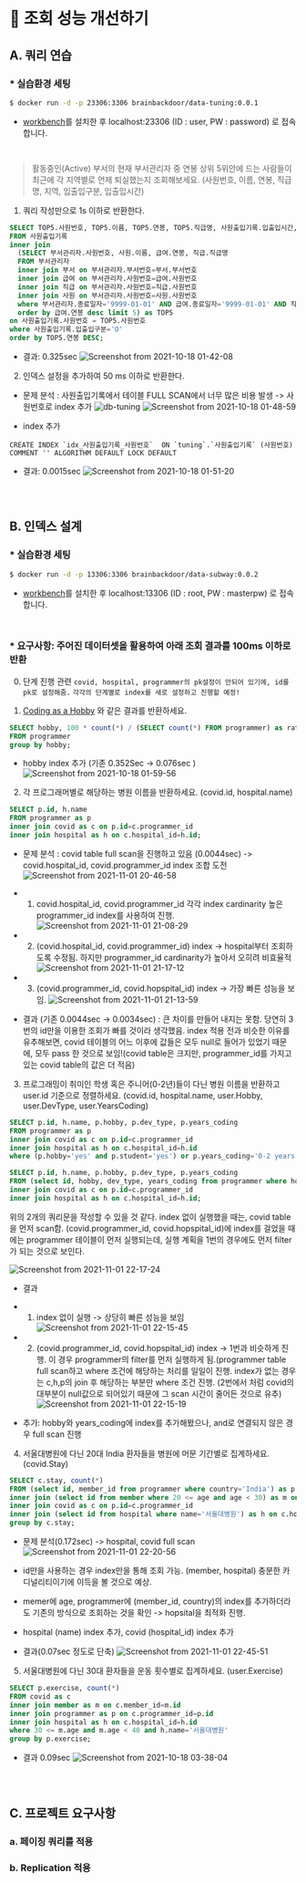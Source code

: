 # 🚀 조회 성능 개선하기

## A. 쿼리 연습

### * 실습환경 세팅

```sh
$ docker run -d -p 23306:3306 brainbackdoor/data-tuning:0.0.1
```
- [workbench](https://www.mysql.com/products/workbench/)를 설치한 후 localhost:23306 (ID : user, PW : password) 로 접속합니다.

<div style="line-height:1em"><br style="clear:both" ></div>

> 활동중인(Active) 부서의 현재 부서관리자 중 연봉 상위 5위안에 드는 사람들이 최근에 각 지역별로 언제 퇴실했는지 조회해보세요.
(사원번호, 이름, 연봉, 직급명, 지역, 입출입구분, 입출입시간)

1. 쿼리 작성만으로 1s 이하로 반환한다.
```sql
SELECT TOP5.사원번호, TOP5.이름, TOP5.연봉, TOP5.직급명, 사원출입기록.입출입시간, 사원출입기록.지역, 사원출입기록.입출입구분 
FROM 사원출입기록
inner join 
  (SELECT 부서관리자.사원번호, 사원.이름, 급여.연봉, 직급.직급명 
  FROM 부서관리자
  inner join 부서 on 부서관리자.부서번호=부서.부서번호 
  inner join 급여 on 부서관리자.사원번호=급여.사원번호
  inner join 직급 on 부서관리자.사원번호=직급.사원번호
  inner join 사원 on 부서관리자.사원번호=사원.사원번호
  where 부서관리자.종료일자='9999-01-01' AND 급여.종료일자='9999-01-01' AND 직급.종료일자='9999-01-01' AND 부서.비고='ACTIVE'
  order by 급여.연봉 desc limit 5) as TOP5 
on 사원출입기록.사원번호 = TOP5.사원번호
where 사원출입기록.입출입구분='O'
order by TOP5.연봉 DESC;
```
- 결과: 0.325sec
![Screenshot from 2021-10-18 01-42-08](https://user-images.githubusercontent.com/49307266/137636777-98d9c6a5-d406-4942-a39f-494f68374eec.png)

2. 인덱스 설정을 추가하여 50 ms 이하로 반환한다.

- 문제 분석 : 사원출입기록에서 테이블 FULL SCAN에서 너무 많은 비용 발생 -> 사원번호로 index 추가
![db-tuning](https://user-images.githubusercontent.com/49307266/137636866-a7fb7fb4-0da8-45b4-9614-8d0e861fcefe.png)
![Screenshot from 2021-10-18 01-48-59](https://user-images.githubusercontent.com/49307266/137637006-4fc7a5d2-8ffd-46af-864b-8be7ea1b9464.png)

- index 추가
```
CREATE INDEX `idx_사원출입기록_사원번호`  ON `tuning`.`사원출입기록` (사원번호) COMMENT '' ALGORITHM DEFAULT LOCK DEFAULT
```

- 결과: 0.0015sec
![Screenshot from 2021-10-18 01-51-20](https://user-images.githubusercontent.com/49307266/137637091-c28670b7-72e2-4706-8cd5-636b52168737.png)

<div style="line-height:1em"><br style="clear:both" ></div>
<div style="line-height:1em"><br style="clear:both" ></div>


## B. 인덱스 설계

### * 실습환경 세팅

```sh
$ docker run -d -p 13306:3306 brainbackdoor/data-subway:0.0.2
```
- [workbench](https://www.mysql.com/products/workbench/)를 설치한 후 localhost:13306 (ID : root, PW : masterpw) 로 접속합니다.

<div style="line-height:1em"><br style="clear:both" ></div>

### * 요구사항: 주어진 데이터셋을 활용하여 아래 조회 결과를 100ms 이하로 반환
0. 단계 진행 관련
  `covid, hospital, programmer의 pk설정이 안되어 있기에, id를 pk로 설정해줌.`
  `각각의 단계별로 index를 새로 설정하고 진행할 예정!`

1. [Coding as a  Hobby](https://insights.stackoverflow.com/survey/2018#developer-profile-_-coding-as-a-hobby) 와 같은 결과를 반환하세요.
```sql
SELECT hobby, 100 * count(*) / (SELECT count(*) FROM programmer) as ratio 
FROM programmer 
group by hobby;
```

- hobby index 추가 (기존 0.352Sec -> 0.076sec )
![Screenshot from 2021-10-18 01-59-56](https://user-images.githubusercontent.com/49307266/137637349-112d304a-1b84-4bad-9104-8804cc993556.png)

2. 각 프로그래머별로 해당하는 병원 이름을 반환하세요.  (covid.id, hospital.name)
```sql
SELECT p.id, h.name
FROM programmer as p
inner join covid as c on p.id=c.programmer_id
inner join hospital as h on c.hospital_id=h.id;
```

- 문제 분석 : covid table full scan을 진행하고 있음 (0.0044sec) -> covid.hospital_id, covid.programmer_id index 조합 도전
![Screenshot from 2021-11-01 20-46-58](https://user-images.githubusercontent.com/49307266/139666898-e8217126-89db-484e-9866-00f419d5f8fa.png)

- 1. covid.hospital_id, covid.programmer_id 각각 index
  cardinarity 높은 programmer_id index를 사용하여 진행.
![Screenshot from 2021-11-01 21-08-29](https://user-images.githubusercontent.com/49307266/139669196-31f626ce-7d7c-46ee-99b3-f720278849e9.png)
- 2. (covid.hospital_id, covid.programmer_id) index -> hospital부터 조회하도록 수정됨. 하지만 programmer_id cardinarity가 높아서 오히려 비효율적
![Screenshot from 2021-11-01 21-17-12](https://user-images.githubusercontent.com/49307266/139670112-633fb4eb-9c89-405b-9ed5-43d5eae0aba2.png)
- 3. (covid.programmer_id, covid.hopspital_id) index -> 가장 빠른 성능을 보임.
![Screenshot from 2021-11-01 21-13-59](https://user-images.githubusercontent.com/49307266/139669761-8c13eebc-a81b-40f6-9001-afd4c995670a.png)

- 결과 (기존 0.0044sec -> 0.0034sec) : 큰 차이를 만들어 내지는 못함. 당연히 3번의 id만을 이용한 조회가 빠를 것이라 생각했음. index 적용 전과 비슷한 이유를 유추해보면, covid 테이블의 어느 이후에 값들은 모두 null로 들어가 있었기 때문에, 모두 pass 한 것으로 보임!(covid table은 크지만, programmer_id를 가지고 있는 covid table의 값은 더 적음)


3. 프로그래밍이 취미인 학생 혹은 주니어(0-2년)들이 다닌 병원 이름을 반환하고 user.id 기준으로 정렬하세요. (covid.id, hospital.name, user.Hobby, user.DevType, user.YearsCoding)

```sql
SELECT p.id, h.name, p.hobby, p.dev_type, p.years_coding
FROM programmer as p
inner join covid as c on p.id=c.programmer_id
inner join hospital as h on c.hospital_id=h.id
where (p.hobby='yes' and p.student='yes') or p.years_coding='0-2 years';
```

```sql
SELECT p.id, h.name, p.hobby, p.dev_type, p.years_coding
FROM (select id, hobby, dev_type, years_coding from programmer where hobby='yes' or years_coding='0-2 years') as p
inner join covid as c on p.id=c.programmer_id
inner join hospital as h on c.hospital_id=h.id;
```

위의 2개의 쿼리문을 작성할 수 있을 것 같다. index 없이 실행했을 때는, covid table을 먼저 scan함. (covid.programmer_id, covid.hopspital_id)에 index를 걸었을 때에는 programmer 테이블이 먼저 실행되는데, 실행 계획을 1번의 경우에도 먼저 filter가 되는 것으로 보인다.

![Screenshot from 2021-11-01 22-17-24](https://user-images.githubusercontent.com/49307266/139677764-7d3df0ae-bdff-4122-8de3-0ea83ac7048f.png)

- 결과

- 1. index 없이 실행 -> 상당히 빠른 성능을 보임
![Screenshot from 2021-11-01 22-15-45](https://user-images.githubusercontent.com/49307266/139677487-2937f86d-8911-4b86-a028-131bee0f9aff.png)
- 2. (covid.programmer_id, covid.hopspital_id) index -> 1번과 비슷하게 진행. 이 경우 programmer의 filter를 먼저 실행하게 됨.(programmer table full scan하고 where 조건에 해당하는 처리를 일일이 진행. index가 없는 경우는 c,h,p의 join 후 해당하는 부분만 where 조건 진행. (2번에서 처럼 covid의 대부분이 null값으로 되어있기 때문에 그 scan 시간이 줄어든 것으로 유추)
![Screenshot from 2021-11-01 22-15-19](https://user-images.githubusercontent.com/49307266/139677519-51787288-07ef-456a-ad62-bd7a71748e9a.png)
- 추가: hobby와 years_coding에 index를 추가해봤으나, and로 연결되지 않은 경우 full scan 진행


4. 서울대병원에 다닌 20대 India 환자들을 병원에 머문 기간별로 집계하세요. (covid.Stay)
```sql
SELECT c.stay, count(*)
FROM (select id, member_id from programmer where country='India') as p
inner join (select id from member where 20 <= age and age < 30) as m on p.member_id=m.id
inner join covid as c on p.id=c.programmer_id
inner join (select id from hospital where name='서울대병원') as h on c.hospital_id=h.id
group by c.stay;
```
- 문제 분석(0.172sec) -> hospital, covid full scan
![Screenshot from 2021-11-01 22-20-56](https://user-images.githubusercontent.com/49307266/139678219-8d89a248-2dca-47b2-a23e-7d69635daef3.png)

- id만을 사용하는 경우 index만을 통해 조회 가능. (member, hospital) 충분한 카디널리티이기에 이득을 볼 것으로 예상.
- memer에 age, programmer에 (member_id, country)의 index를 추가하더라도 기존의 방식으로 조회하는 것을 확인 -> hopsital을 최적화 진행.
- hospital (name) index 추가, covid (hospital_id) index 추가

- 결과(0.07sec 정도로 단축)
![Screenshot from 2021-11-01 22-45-51](https://user-images.githubusercontent.com/49307266/139681755-14c57615-a088-4bb7-a5fb-87f1b6ade127.png)


5. 서울대병원에 다닌 30대 환자들을 운동 횟수별로 집계하세요. (user.Exercise)
```sql
SELECT p.exercise, count(*)
FROM covid as c
inner join member as m on c.member_id=m.id
inner join programmer as p on c.programmer_id=p.id
inner join hospital as h on c.hospital_id=h.id
where 30 <= m.age and m.age < 40 and h.name='서울대병원'
group by p.exercise;
```

- 결과 0.09sec
![Screenshot from 2021-10-18 03-38-04](https://user-images.githubusercontent.com/49307266/137640486-3a82a622-f768-4d06-bf68-82e4546221c0.png)


<div style="line-height:1em"><br style="clear:both" ></div>
<div style="line-height:1em"><br style="clear:both" ></div>

## C. 프로젝트 요구사항

### a. 페이징 쿼리를 적용 

### b. Replication 적용 
